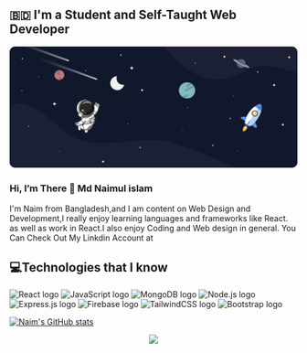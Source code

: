 ## 🇧🇩 I'm a Student and Self-Taught Web Developer
<img className="p-3" src="https://github.com/Naimcoder/Naimcoder/blob/main/top-bg.png" alt="" />

### Hi, I’m There 👋 Md Naimul islam
I'm Naim from Bangladesh,and I am content on Web Design and Development,I really enjoy learning  languages and frameworks like React.
as well as work in React.I also enjoy Coding and Web design in general. You Can Check Out My Linkdin Account at

## 💻Technologies that I know
<span><img src="https://img.shields.io/badge/-React-090909?style=for-the-badge&logo=React&logoColor=#61DAFB" alt="React logo" title="React" height="30" /></span>
<span><img src="https://img.shields.io/badge/-JavaScript-090909?style=for-the-badge&logo=JavaScript&logoColor=#F7DF1E" alt="JavaScript logo" title="JavaScript" height="30" /></span>
<span><img src="https://img.shields.io/badge/MongoDB-090909?logo=mongodb&logoColor=#47A248" alt="MongoDB logo" title="MongoDB" height="30" /></span>
<span><img src="https://img.shields.io/badge/Node.js-090909?logo=node.js&logoColor=#00F200" alt="Node.js logo" title="Node.js" height="30" /></span>
<span><img src="https://img.shields.io/badge/Express-090909?logo=express&logoColor=#FFFFFF" alt="Express.js logo" title="Express.js" height="30" /></span>
<span><img src="https://img.shields.io/badge/Firebase-090909?logo=firebase&logoColor=#FFCA28" alt="Firebase logo" title="Firebase" height="30" /></span>
<span><img src="https://img.shields.io/badge/Tailwind%20CSS-090909?logo=tailwind-css&logoColor=#38B2AC" alt="TailwindCSS logo" title="TailwindCSS" height="30" /></span>
<span><img src="https://img.shields.io/badge/Bootstrap-090909?logo=bootstrap&logoColor=#7952B3" alt="Bootstrap logo" title="Bootstrap" height="30" /></span>


[![Naim's GitHub stats](https://github-readme-stats.vercel.app/api?username=Naim&show_icons=true&theme=radical)](https://github.com/Naim/github-readme-stats)


<p align="center">
  <img width="60%" src="https://github-readme-streak-stats.herokuapp.com/?user=Naim&background=#00000&sideNums=FFFFFF&sideLabels=9A9A9A&currStreakNum=FB8C00&dates=6E6E6E" />
</p>









